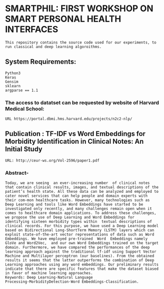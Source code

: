 # SMARTPHIL: FIRST WORKSHOP ON SMART PERSONAL HEALTH INTERFACES
```
This repository contains the source code used for our experiments, to run classical and deep learning algoroithms. 
```
## System Requirements: 
``` 
Python3
Keras
Gensim
sklearn
argparse == 1.1
```


### The access to datatset can be requested by website of Harvard Medical School:
``` URL https://portal.dbmi.hms.harvard.edu/projects/n2c2-nlp/ ``` 


## Publication : TF-IDF vs Word Embeddings for Morbidity Identification in Clinical Notes: An Initial Study
```
URL: http://ceur-ws.org/Vol-2596/paper1.pdf
```
### Abstract-
```
Today, we are seeing  an ever-increasing number  of clinical notes that contain clinical results, images, and textual descriptions of the patient’s health state. All these data can be analyzed and employed to cater novel services that can help people and domain experts with their com-mon healthcare tasks. However, many technologies such as Deep Learning and tools like Word Embeddings have started to be investigated only recently, and many challenges remain open when it comes to healthcare domain applications. To address these challenges, we propose the use of Deep Learning and Word Embeddings for identifying sixteen morbidity types within  textual descriptions of  clinical records. For this purpose, we have used a Deep Learning model based on Bidirectional Long-ShortTerm Memory (LSTM) layers which can exploit state-of-the-art vector representations of data such as Word Embeddings. We have employed pre-trained  Word  Embeddings namely GloVe and Word2Vec,  and our own Word Embeddings trained on the target domain. Furthermore, we have compared the performances of the deep learning approach against the traditional tf-idf using Support Vector Machine and Multilayer perceptron (our baselines). From the obtained results it seems that the latter outperforms the combination of Deep Learning approaches using any word embeddings. Our preliminary results indicate that there are specific features that make the dataset biased in favor of machine learning approaches.
Keywords: Deep Learning·Natural Language Processing·MorbidityDetection·Word Embeddings·Classification.
```













